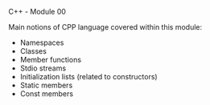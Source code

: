 C++ - Module 00

Main notions of CPP language covered within this module:
- Namespaces
- Classes
- Member functions
- Stdio streams
- Initialization lists (related to constructors)
- Static members
- Const members
